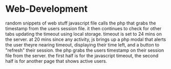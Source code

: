 # Web-Development
random snippets of web stuff
javascript file calls the php that grabs the timestamp from the users session file. it then continues to check for other tabs updating the timeout using local storage.
timeout is set to 24 mins on the server. at 20 mins since any activity, js brings up a php modal that alerts the user theyre nearing timeout, displaying their time left, and a button to "refresh" their session.
the php grabs the users timestamp on their session file from the server. the first half is for the javascript timeout, the second half is for another page that shows active users.
